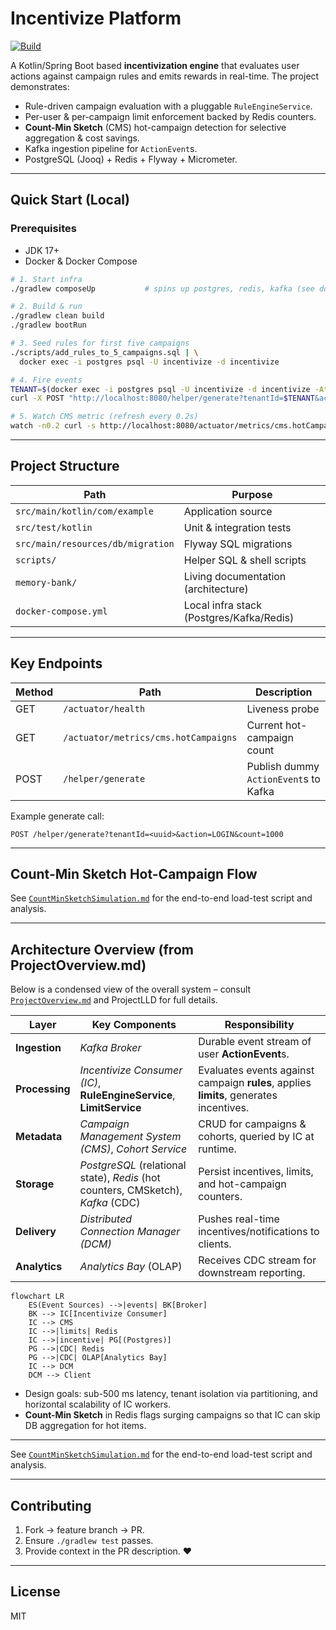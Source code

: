 # Incentivize Platform

[![Build](https://github.com/abhirup009/incentivize/actions/workflows/gradle.yml/badge.svg)](https://github.com/abhirup009/incentivize/actions)

A Kotlin/Spring Boot based **incentivization engine** that evaluates user actions against campaign rules and emits rewards in real-time. The project demonstrates:

* Rule-driven campaign evaluation with a pluggable `RuleEngineService`.
* Per-user & per-campaign limit enforcement backed by Redis counters.
* **Count-Min Sketch** (CMS) hot-campaign detection for selective aggregation & cost savings.
* Kafka ingestion pipeline for `ActionEvent`s.
* PostgreSQL (Jooq) + Redis + Flyway + Micrometer.

---

## Quick Start (Local)

### Prerequisites
* JDK 17+
* Docker & Docker Compose

```bash
# 1. Start infra
./gradlew composeUp           # spins up postgres, redis, kafka (see docker-compose.yml)

# 2. Build & run
./gradlew clean build
./gradlew bootRun

# 3. Seed rules for first five campaigns
./scripts/add_rules_to_5_campaigns.sql | \
  docker exec -i postgres psql -U incentivize -d incentivize

# 4. Fire events
TENANT=$(docker exec -i postgres psql -U incentivize -d incentivize -At -c "select tenant_id from campaign limit 1")
curl -X POST "http://localhost:8080/helper/generate?tenantId=$TENANT&action=LOGIN&count=2500"

# 5. Watch CMS metric (refresh every 0.2s)
watch -n0.2 curl -s http://localhost:8080/actuator/metrics/cms.hotCampaigns | jq .measurements[0].value
```

---

## Project Structure

| Path                                | Purpose                               |
|-------------------------------------|---------------------------------------|
| `src/main/kotlin/com/example`       | Application source                    |
| `src/test/kotlin`                   | Unit & integration tests              |
| `src/main/resources/db/migration`   | Flyway SQL migrations                 |
| `scripts/`                          | Helper SQL & shell scripts            |
| `memory-bank/`                      | Living documentation (architecture)   |
| `docker-compose.yml`                | Local infra stack (Postgres/Kafka/Redis) |

---

## Key Endpoints

| Method | Path | Description |
|--------|------|-------------|
| GET    | `/actuator/health`          | Liveness probe |
| GET    | `/actuator/metrics/cms.hotCampaigns` | Current hot-campaign count |
| POST   | `/helper/generate`          | Publish dummy `ActionEvent`s to Kafka |

Example generate call:
```text
POST /helper/generate?tenantId=<uuid>&action=LOGIN&count=1000
```

---

## Count-Min Sketch Hot-Campaign Flow
See [`CountMinSketchSimulation.md`](./CountMinSketchSimulation.md) for the end-to-end load-test script and analysis.

---

## Architecture Overview (from ProjectOverview.md)
Below is a condensed view of the overall system – consult [`ProjectOverview.md`](./ProjectOverview.md) and ProjectLLD for full details.

| Layer | Key Components | Responsibility |
|-------|----------------|----------------|
| **Ingestion** | *Kafka Broker* | Durable event stream of user **ActionEvent**s. |
| **Processing** | *Incentivize Consumer (IC)*, **RuleEngineService**, **LimitService** | Evaluates events against campaign **rules**, applies **limits**, generates incentives. |
| **Metadata** | *Campaign Management System (CMS)*, *Cohort Service* | CRUD for campaigns & cohorts, queried by IC at runtime. |
| **Storage** | *PostgreSQL* (relational state), *Redis* (hot counters, CMSketch), *Kafka* (CDC) | Persist incentives, limits, and hot-campaign counters. |
| **Delivery** | *Distributed Connection Manager (DCM)* | Pushes real-time incentives/notifications to clients. |
| **Analytics** | *Analytics Bay* (OLAP) | Receives CDC stream for downstream reporting. |

```mermaid
flowchart LR
    ES(Event Sources) -->|events| BK[Broker]
    BK --> IC[Incentivize Consumer]
    IC --> CMS
    IC -->|limits| Redis
    IC -->|incentive| PG[(Postgres)]
    PG -->|CDC| Redis
    PG -->|CDC| OLAP[Analytics Bay]
    IC --> DCM
    DCM --> Client
```

* Design goals: sub-500 ms latency, tenant isolation via partitioning, and horizontal scalability of IC workers.
* **Count-Min Sketch** in Redis flags surging campaigns so that IC can skip DB aggregation for hot items.

---
See [`CountMinSketchSimulation.md`](./CountMinSketchSimulation.md) for the end-to-end load-test script and analysis.

---

## Contributing
1. Fork → feature branch → PR.
2. Ensure `./gradlew test` passes.
3. Provide context in the PR description. :heart:

---

## License
MIT
